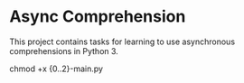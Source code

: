 # Async Comprehension

This project contains tasks for learning to use asynchronous comprehensions in Python 3.

chmod +x {0..2}-main.py
